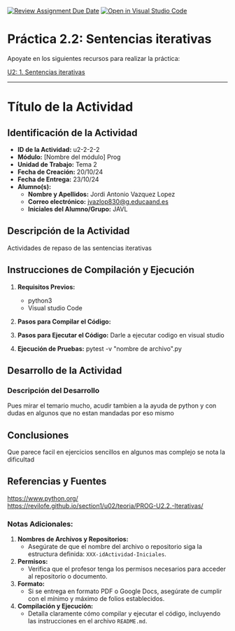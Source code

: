 [![Review Assignment Due Date](https://classroom.github.com/assets/deadline-readme-button-22041afd0340ce965d47ae6ef1cefeee28c7c493a6346c4f15d667ab976d596c.svg)](https://classroom.github.com/a/qQgBV5uk)
[![Open in Visual Studio Code](https://classroom.github.com/assets/open-in-vscode-2e0aaae1b6195c2367325f4f02e2d04e9abb55f0b24a779b69b11b9e10269abc.svg)](https://classroom.github.com/online_ide?assignment_repo_id=16653191&assignment_repo_type=AssignmentRepo)
# Práctica 2.2: Sentencias iterativas

Apoyate en los siguientes recursos para realizar la práctica:

[U2: 1. Sentencias iterativas](https://revilofe.github.io/section1/u02/practica/PROG-U2.-Practica002/)

---

# Título de la Actividad

## Identificación de la Actividad
- **ID de la Actividad:** u2-2-2-2
- **Módulo:** [Nombre del módulo] Prog
- **Unidad de Trabajo:** Tema 2
- **Fecha de Creación:** 20/10/24
- **Fecha de Entrega:** 23/10/24
- **Alumno(s):** 
  - **Nombre y Apellidos:** Jordi Antonio Vazquez Lopez
  - **Correo electrónico:** jvazlop830@g.educaand.es
  - **Iniciales del Alumno/Grupo:** JAVL

## Descripción de la Actividad
Actividades de repaso de las sentencias iterativas

## Instrucciones de Compilación y Ejecución
1. **Requisitos Previos:**
   - python3
   - Visual studio Code

2. **Pasos para Compilar el Código:**

3. **Pasos para Ejecutar el Código:**
   Darle a ejecutar codigo en visual studio

5. **Ejecución de Pruebas:**
   pytest -v "nombre de archivo".py

## Desarrollo de la Actividad
### Descripción del Desarrollo
Pues mirar el temario mucho, acudir tambien a la ayuda de python y con dudas en algunos que no estan mandadas por eso mismo

## Conclusiones
Que parece facil en ejercicios sencillos en algunos mas complejo se nota la dificultad

## Referencias y Fuentes
https://www.python.org/
https://revilofe.github.io/section1/u02/teoria/PROG-U2.2.-Iterativas/

### Notas Adicionales:
1. **Nombres de Archivos y Repositorios:**
   - Asegúrate de que el nombre del archivo o repositorio siga la estructura definida: `XXX-idActividad-Iniciales`.
2. **Permisos:**
   - Verifica que el profesor tenga los permisos necesarios para acceder al repositorio o documento.
3. **Formato:**
   - Si se entrega en formato PDF o Google Docs, asegúrate de cumplir con el mínimo y máximo de folios establecidos.
4. **Compilación y Ejecución:**
   - Detalla claramente cómo compilar y ejecutar el código, incluyendo las instrucciones en el archivo `README.md`.
